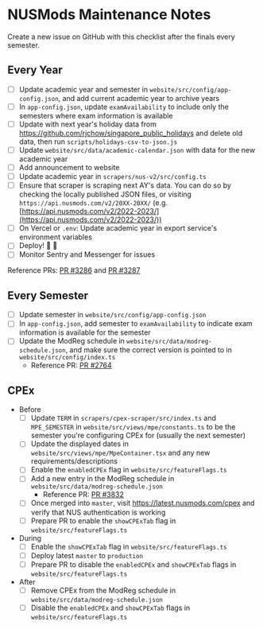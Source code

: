 # NUSMods Maintenance Notes

Create a new issue on GitHub with this checklist after the finals every semester.

## Every Year

- [ ] Update academic year and semester in `website/src/config/app-config.json`, and add current academic year to archive years
- [ ] In `app-config.json`, update `examAvailability` to include only the semesters where exam information is available
- [ ] Update with next year's holiday data from https://github.com/rjchow/singapore_public_holidays and delete old data, then run `scripts/holidays-csv-to-json.js`
- [ ] Update `website/src/data/academic-calendar.json` with data for the new academic year
- [ ] Add announcement to website
- [ ] Update academic year in `scrapers/nus-v2/src/config.ts`
- [ ] Ensure that scraper is scraping next AY's data. You can do so by checking the locally published JSON files, or visiting `https://api.nusmods.com/v2/20XX-20XX/` (e.g. [https://api.nusmods.com/v2/2022-2023/](https://api.nusmods.com/v2/2022-2023/))
- [ ] On Vercel or `.env`: Update academic year in export service's environment variables
- [ ] Deploy! :tada: :tada:
- [ ] Monitor Sentry and Messenger for issues

Reference PRs: [PR #3286](https://github.com/nusmodifications/nusmods/pull/3286) and [PR #3287](https://github.com/nusmodifications/nusmods/pull/3287)

## Every Semester

- [ ] Update semester in `website/src/config/app-config.json`
- [ ] In `app-config.json`, add semester to `examAvailability` to indicate exam information is available for the semester
- [ ] Update the ModReg schedule in `website/src/data/modreg-schedule.json`, and make sure the correct version is pointed to in `website/src/config/index.ts`  
  - Reference PR: [PR #2764](https://github.com/nusmodifications/nusmods/pull/2764)

## CPEx

- Before
  - [ ] Update `TERM` in `scrapers/cpex-scraper/src/index.ts` and `MPE_SEMESTER` in `website/src/views/mpe/constants.ts` to be the semester you're configuring CPEx for (usually the next semester)
  - [ ] Update the displayed dates in `website/src/views/mpe/MpeContainer.tsx` and any new requirements/descriptions
  - [ ] Enable the `enabledCPEx` flag in `website/src/featureFlags.ts`
  - [ ] Add a new entry in the ModReg schedule in `website/src/data/modreg-schedule.json`
    - Reference PR: [PR #3832](https://github.com/nusmodifications/nusmods/pull/3832)
  - [ ] Once merged into `master`, visit https://latest.nusmods.com/cpex and verify that NUS authentication is working
  - [ ] Prepare PR to enable the `showCPExTab` flag in `website/src/featureFlags.ts`
- During
  - [ ] Enable the `showCPExTab` flag in `website/src/featureFlags.ts`
  - [ ] Deploy latest `master` to `production`
  - [ ] Prepare PR to disable the `enabledCPEx` and `showCPExTab` flags in `website/src/featureFlags.ts`
- After
  - [ ] Remove CPEx from the ModReg schedule in `website/src/data/modreg-schedule.json`
  - [ ] Disable the `enabledCPEx` and `showCPExTab` flags in `website/src/featureFlags.ts`